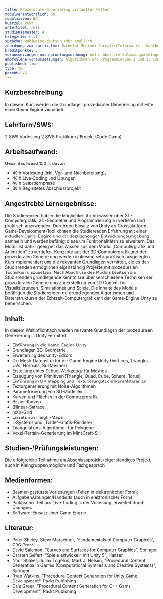 ```yaml
---
title: Prozedurale Generierung virtueller Welten
modulverantwortlich: db
modulniveau: BA
kuerzel: PGVW
untertitel: null
studiensemester: 4
kategorie: null
sprache: wahlweise deutsch oder englisch
zuordnung-zum-curriculum: Bachelor Medieninformatik/Informatik – Wahlbereich
kreditpunkte: 5
voraussetzungen-nach-pruefungsordnung: Keine über die Zulassungsbedingungen hinausgehenden Voraussetzungen
empfohlene-voraussetzungen: Algorithmen und Programmierung 1 und 2, Computergrafik und Animation
published: true
type: tm
parent: VC
---
```


## Kurzbeschreibung
In diesem Kurs werden die Grundlagen prozeduraler Generierung mit Hilfe einer Game Engine vermittelt.

## Lehrform/SWS: 
2 SWS Vorlesung 
2 SWS Praktikum / Projekt (Code Camp)

## Arbeitsaufwand: 
Gesamtaufwand 150 h, davon
- 40 h  Vorlesung (inkl. Vor- und Nachbereitung),
- 40 h  Live-Coding und Übungen
- 40 h  Selbstlernphase
- 30 h  Begleitetes Abschlussprojekt

## Angestrebte Lernergebnisse:
Die Studierenden haben die Möglichkeit ihr Vorwissen über 3D-Computergrafik, 3D-Geometrie und Programmierung zu vertiefen und praktisch anzuwenden. Durch den Einsatz von Unity als Crossplatform-Game-Development-Tool können die Studierenden Erfahrung mit einer aktuellen Game-Engine und der dazugehörigen Entwicklungsumgebung sammeln und werden befähigt diese um Funktionalitäten zu erweitern. Das Modul ist daher geeignet das Wissen aus dem Modul „Computergrafik und Animation“ zu vertiefen. 
Konzepte aus der 3D-Computergrafik und der prozeduralen Generierung werden in diesem sehr praktisch ausgelegten Kurs implementiert und die relevanten Grundlagen vermittelt, die es den Studierenden ermöglichen eigenständig Projekte mit prozeduralen Techniken umzusetzen.
Nach Abschluss des Moduls besitzen die Studierenden grundlegende Kenntnisse über verschiedene Techniken der prozeduralen Generierung zur Erstellung von 3D Content für Visualisierungen, Simulationen und Spiele.
Die Inhalte des Moduls befähigen die Studierenden die grundlegenden Algorithmen und Datenstrukturen der Echtzeit-Computergrafik mit der Game-Engine Unity zu beherrschen.

## Inhalt:
In diesem Wahlpflichtfach werden relevante Grundlagen der prozeduralen Generierung in Unity vermittelt:
-	Einführung in die Game-Engine Unity
-	Grundlagen 3D-Geometrie
-	Erweiterung des Unity-Editors
-	Die Mesh-Datenstruktur der Game-Engine Unity (Vertices, Triangles, UVs, Normals, SubMeshes)
-	Erstellung eines Debug-Werkzeugs für Meshes
-	Erzeugung von Primitiven (Triangle, Quad, Cube, Sphere, Torus)
-	Einführung in UV-Mapping und Texturierungstechniken/Materialien
-	Texturgenerierung mit Noise-Algorithmen
-	Parametrisierung von 3D-Modellen
-	Kurven und Flächen in der Computergrafik
-	Bezier-Kurven
-	Bilinear-Sufrace
-	mXn-Grid
-	Einsatz von Height-Maps
-	L-Systeme und „Turtle“-Grafik-Renderer
-	Triangulations-Algorithmen für Polygone
-	Voxel-Terrain-Generierung im MineCraft-Stil

## Studien-/Prüfungsleistungen:
Die erfolgreiche Teilnahme am Abschlussprojekt (eigenständiges Projekt, auch in Kleingruppen möglich) und Fachgespräch

## Medienformen:
-	Beamer-gestützte Vorlesungen (Folien in elektronischer Form);
-	Aufgaben/Übungen/Handouts (auch in elektronischer Form) 
-	Praktischer Teil aus Live-Coding in der Vorlesung, erweitert durch Übungen.
- Software: Einsatz einer Game Engine


## Literatur:
- Peter Shirley, Steve Marschner, “Fundamentals of Computer Graphics“, CRC Press
- David Salomon, “Curves and Surfaces for Computer Graphics”, Springer
- Carsten Seifert, “Spiele entwickeln mit Unity 5”, Hanser
- Noor Shaker, Julian Togelius, Mark J. Nelson, "Procedural Content Generation in Games (Computational Synthesis and Creative Systems)",  Springer
- Ryan Watkins, "Procedural Content Generation for Unity Game Development", Packt Publishing
- Dale Green, "Procedural Content Generation for C++ Game Development", Packt Publishing 
